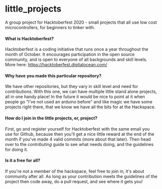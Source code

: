# little_projects
A group project for Hacktoberfest 2020 - small projects that all use low cost microcontrollers, for beginners to tinker with.


#### What is Hacktoberfest?

Hacktoberfest is a coding initiative that runs once a year throughout the month of October. It encourages participation in the open source community, and is open to everyone of all backgrounds and skill levels. More here: https://hacktoberfest.digitalocean.com/

#### Why have you made this particular repository?

We have other repositories, but they vary in skill level and need for contributions. With this one, we can have multiple little stand alone projects, all in one handy place! In the future it would be nice to point at it when people go "I've not used an arduino before" and like magic we have some projects right there, that we know we have all the bits for at the Hackspace.

#### How do I join in the little projects, er, project?

First, go and register yourself for Hacktoberfest with the same email you use for Github, because then you'll get a nice little reward at the end of the month if you've made 4 valid commits (more about that later). Then head over to the *contributing* guide to see what needs doing, and the guidelines for doing it.

#### Is it a free for all?

If you're not a member of the hackspace, feel free to join in, it's about community after all. As long as your contribution meets the guidelines of the project then code away, do a pull request, and see where it gets you! 

